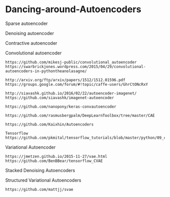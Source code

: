 # Dancing-around-Autoencoders

Sparse autoencoder

Denoising autoencoder

Contractive autoencoder


Convolutional autoencoder

~~~
https://github.com/mikesj-public/convolutional_autoencoder
https://swarbrickjones.wordpress.com/2015/04/29/convolutional-autoencoders-in-pythontheanolasagne/

http://arxiv.org/ftp/arxiv/papers/1512/1512.01596.pdf
https://groups.google.com/forum/#!topic/caffe-users/GhrCtONcRxY

http://siavashk.github.io/2016/02/22/autoencoder-imagenet/
https://github.com/siavashk/imagenet-autoencoder

https://github.com/nanopony/keras-convautoencoder

https://github.com/rasmusbergpalm/DeepLearnToolbox/tree/master/CAE

https://github.com/Kaixhin/Autoencoders

Tensorflow
https://github.com/pkmital/tensorflow_tutorials/blob/master/python/09_convolutional_autoencoder.py
~~~

Variational Autoencoder

~~~
https://jmetzen.github.io/2015-11-27/vae.html
https://github.com/BenBBear/tensorflow_CVAE
~~~

Stacked Denoising Autoencoders

Structured Variational Autoencoders
~~~
https://github.com/mattjj/svae
~~~

